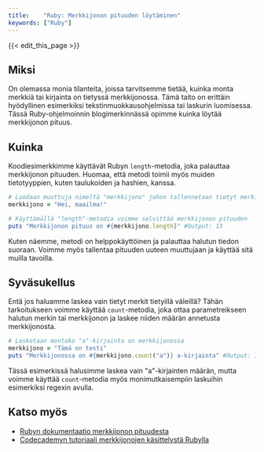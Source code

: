 ```yaml
---
title:    "Ruby: Merkkijonon pituuden löytäminen"
keywords: ["Ruby"]
---
```


{{< edit_this_page >}}

## Miksi

On olemassa monia tilanteita, joissa tarvitsemme tietää, kuinka monta merkkiä tai kirjainta on tietyssä merkkijonossa. Tämä taito on erittäin hyödyllinen esimerkiksi tekstinmuokkausohjelmissa tai laskurin luomisessa. Tässä Ruby-ohjelmoinnin blogimerkinnässä opimme kuinka löytää merkkijonon pituus.

## Kuinka

Koodiesimerkkimme käyttävät Rubyn `length`-metodia, joka palauttaa merkkijonon pituuden. Huomaa, että metodi toimii myös muiden tietotyyppien, kuten taulukoiden ja hashien, kanssa.

```Ruby
# Luodaan muuttuja nimeltä "merkkijono" johon tallennetaan tietyt merkit
merkkijono = "Hei, maailma!"

# Käyttämällä "length"-metodia voimme selvittää merkkijonon pituuden
puts "Merkkijonon pituus on #{merkkijono.length}" #Output: 13
```

Kuten näemme, metodi on helppokäyttöinen ja palauttaa halutun tiedon suoraan. Voimme myös tallentaa pituuden uuteen muuttujaan ja käyttää sitä muilla tavoilla.

## Syväsukellus

Entä jos haluamme laskea vain tietyt merkit tietyillä väleillä? Tähän tarkoitukseen voimme käyttää `count`-metodia, joka ottaa parametreikseen halutun merkin tai merkkijonon ja laskee niiden määrän annetusta merkkijonosta.

```Ruby
# Lasketaan montako "a"-kirjainta on merkkijonossa
merkkijono = "Tämä on testi"
puts "Merkkijonossa on #{merkkijono.count("a")} a-kirjainta" #Output: 1
```

Tässä esimerkissä halusimme laskea vain "a"-kirjainten määrän, mutta voimme käyttää `count`-metodia myös monimutkaisempiin laskuihin esimerkiksi regexin avulla.

## Katso myös

- [Rubyn dokumentaatio merkkijonon pituudesta](https://ruby-doc.org/core-3.0.0/String.html#method-i-length)
- [Codecademyn tutoriaali merkkijonojen käsittelystä Rubylla](https://www.codecademy.com/learn/learn-ruby/modules/learn-ruby-string-basics/cheatsheet)